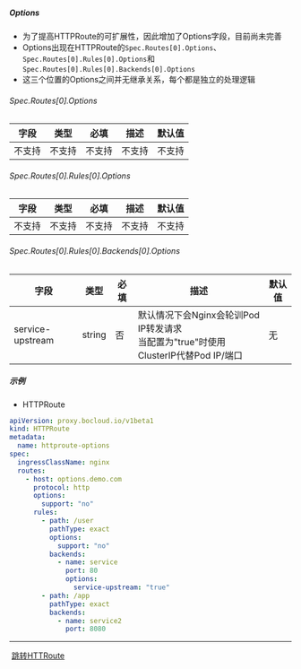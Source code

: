 ##### Options

- 为了提高HTTPRoute的可扩展性，因此增加了Options字段，目前尚未完善
- Options出现在HTTPRoute的`Spec.Routes[0].Options`、`Spec.Routes[0].Rules[0].Options`和`Spec.Routes[0].Rules[0].Backends[0].Options`
- 这三个位置的Options之间并无继承关系，每个都是独立的处理逻辑

###### Spec.Routes[0].Options

| 字段   | 类型   | 必填   | 描述   | 默认值 |
| ------ | ------ | ------ | ------ | ------ |
| 不支持 | 不支持 | 不支持 | 不支持 | 不支持 |



###### Spec.Routes[0].Rules[0].Options

| 字段   | 类型   | 必填   | 描述   | 默认值 |
| ------ | ------ | ------ | ------ | ------ |
| 不支持 | 不支持 | 不支持 | 不支持 | 不支持 |



###### Spec.Routes[0].Rules[0].Backends[0].Options

| 字段             | 类型   | 必填 | 描述                                                         | 默认值 |
| ---------------- | ------ | ---- | ------------------------------------------------------------ | ------ |
| service-upstream | string | 否   | 默认情况下会Nginx会轮训Pod IP转发请求<br>当配置为"true"时使用ClusterIP代替Pod IP/端口 | 无     |



##### 示例

- HTTPRoute

```yaml
apiVersion: proxy.bocloud.io/v1beta1
kind: HTTPRoute
metadata:
  name: httproute-options
spec:
  ingressClassName: nginx
  routes:
    - host: options.demo.com
      protocol: http
      options:
        support: "no"
      rules:
        - path: /user
          pathType: exact
          options:
            support: "no"
          backends:
            - name: service
              port: 80
              options:
                service-upstream: "true"
        - path: /app
          pathType: exact
          backends:
            - name: service2
              port: 8080	
```

------

​																					  [跳转HTTRoute](httproute.md)
